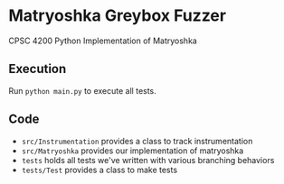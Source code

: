 # Matryoshka Greybox Fuzzer
CPSC 4200 Python Implementation of Matryoshka

## Execution
Run `python main.py` to execute all tests.

## Code
* `src/Instrumentation` provides a class to track instrumentation
* `src/Matryoshka` provides our implementation of matryoshka
* `tests` holds all tests we've written with various branching behaviors
* `tests/Test` provides a class to make tests
